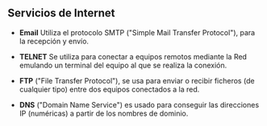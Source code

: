 ## Servicios de Internet

* <span class="zf-color">__Email__</span> Utiliza el protocolo SMTP ("Simple Mail Transfer Protocol"), para la recepción y envío.  

* <span class="zf-color">__TELNET__</span> Se utiliza para conectar a equipos remotos mediante la Red emulando un terminal del equipo al que se realiza la conexión.  

* <span class="zf-color">__FTP__</span> ("File Transfer Protocol"), se usa para enviar o recibir ficheros (de cualquier tipo) entre dos equipos conectados a la red.  

* <span class="zf-color">__DNS__</span> ("Domain Name Service") es usado para conseguir las direcciones IP (numéricas) a partir de los nombres de dominio.